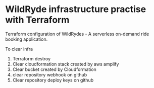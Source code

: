 # WildRyde infrastructure practise with Terraform
Terraform configuration of WildRydes - A serverless on-demand ride booking application.

To clear infra
1. Terraform destroy
2. Clear cloudformation stack created by aws amplify
3. Clear bucket created by Cloudformation
3. clear repository webhook on github
5. Clear repository deploy keys on github